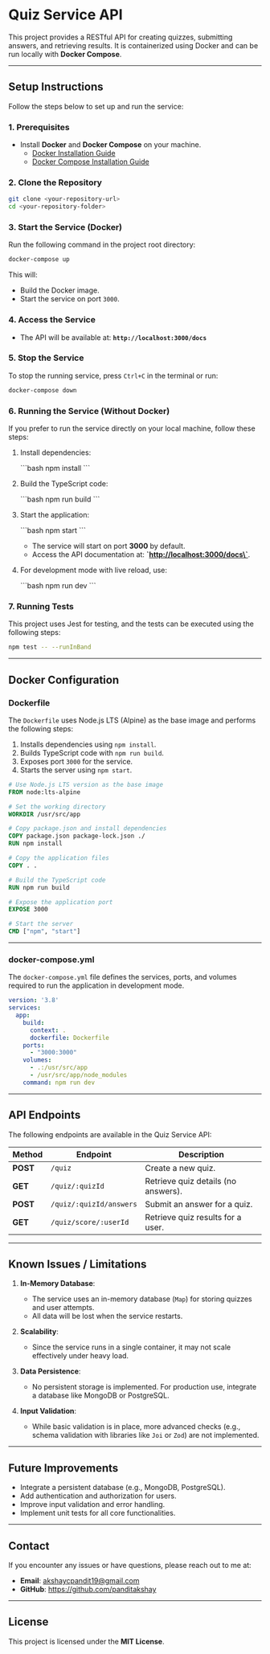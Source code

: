 # **Quiz Service API**

This project provides a RESTful API for creating quizzes, submitting answers, and retrieving results. It is containerized using Docker and can be run locally with **Docker Compose**.

---

## **Setup Instructions**

Follow the steps below to set up and run the service:

### **1. Prerequisites**

- Install **Docker** and **Docker Compose** on your machine.
  - [Docker Installation Guide](https://docs.docker.com/get-docker/)
  - [Docker Compose Installation Guide](https://docs.docker.com/compose/install/)

### **2. Clone the Repository**

   ```bash
   git clone <your-repository-url>
   cd <your-repository-folder>
   ```

### **3. Start the Service (Docker)**

   Run the following command in the project root directory:

   ```bash
   docker-compose up
   ```

   This will:

- Build the Docker image.
- Start the service on port `3000`.

### **4. Access the Service**

- The API will be available at: **`http://localhost:3000/docs`**

### **5. Stop the Service**

   To stop the running service, press `Ctrl+C` in the terminal or run:

   ```bash
   docker-compose down
   ```

### **6. Running the Service (Without Docker)**

If you prefer to run the service directly on your local machine, follow these steps:

1. Install dependencies:

   \`\`\`bash
   npm install
   \`\`\`

2. Build the TypeScript code:

   \`\`\`bash
   npm run build
   \`\`\`

3. Start the application:

   \`\`\`bash
   npm start
   \`\`\`

   - The service will start on port **3000** by default.  
   - Access the API documentation at: **\`<http://localhost:3000/docs\`>**.

4. For development mode with live reload, use:

   \`\`\`bash
   npm run dev
   \`\`\`

### **7. Running Tests**

   This project uses Jest for testing, and the tests can be executed using the following steps:

   ```bash
   npm test -- --runInBand
   ```


---

## **Docker Configuration**

### **Dockerfile**

The `Dockerfile` uses Node.js LTS (Alpine) as the base image and performs the following steps:

1. Installs dependencies using `npm install`.
2. Builds TypeScript code with `npm run build`.
3. Exposes port `3000` for the service.
4. Starts the server using `npm start`.

```dockerfile
# Use Node.js LTS version as the base image
FROM node:lts-alpine

# Set the working directory
WORKDIR /usr/src/app

# Copy package.json and install dependencies
COPY package.json package-lock.json ./
RUN npm install

# Copy the application files
COPY . .

# Build the TypeScript code
RUN npm run build

# Expose the application port
EXPOSE 3000

# Start the server
CMD ["npm", "start"]
```

---

### **docker-compose.yml**

The `docker-compose.yml` file defines the services, ports, and volumes required to run the application in development mode.

```yaml
version: '3.8'
services:
  app:
    build:
      context: .
      dockerfile: Dockerfile
    ports:
      - "3000:3000"
    volumes:
      - .:/usr/src/app
      - /usr/src/app/node_modules
    command: npm run dev
```

---

## **API Endpoints**

The following endpoints are available in the Quiz Service API:

| **Method** | **Endpoint**            | **Description**                     |
|------------|-------------------------|-------------------------------------|
| **POST**   | `/quiz`                 | Create a new quiz.                  |
| **GET**    | `/quiz/:quizId`         | Retrieve quiz details (no answers). |
| **POST**   | `/quiz/:quizId/answers`  | Submit an answer for a quiz.        |
| **GET**    | `/quiz/score/:userId`    | Retrieve quiz results for a user.   |

---

## **Known Issues / Limitations**

1. **In-Memory Database**:
   - The service uses an in-memory database (`Map`) for storing quizzes and user attempts.
   - All data will be lost when the service restarts.

2. **Scalability**:
   - Since the service runs in a single container, it may not scale effectively under heavy load.

3. **Data Persistence**:
   - No persistent storage is implemented. For production use, integrate a database like MongoDB or PostgreSQL.

4. **Input Validation**:
   - While basic validation is in place, more advanced checks (e.g., schema validation with libraries like `Joi` or `Zod`) are not implemented.

---

## **Future Improvements**

- Integrate a persistent database (e.g., MongoDB, PostgreSQL).
- Add authentication and authorization for users.
- Improve input validation and error handling.
- Implement unit tests for all core functionalities.

---

## **Contact**

If you encounter any issues or have questions, please reach out to me at:

- **Email**: <akshaycpandit19@gmail.com>
- **GitHub**: <https://github.com/panditakshay>

---

## **License**

This project is licensed under the **MIT License**.
